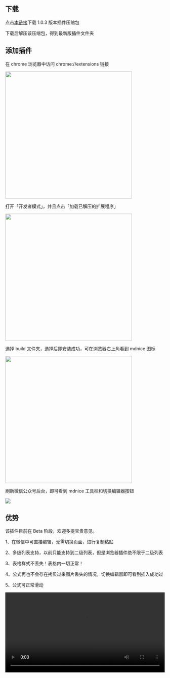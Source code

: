 ## 下载

点击[本链接](https://imgkr.cn-bj.ufileos.com/614144ad-6a8c-4eb3-8e13-a934a350ae30.zip)下载 1.0.3 版本插件压缩包

下载后解压该压缩包，得到最新版插件文件夹

## 添加插件

在 chrome 浏览器中访问 chrome://extensions 链接

<img width="400" src="https://imgkr.cn-bj.ufileos.com/276e7632-3d72-49b9-ba01-08527e3a11db.png" />

打开「开发者模式」，并且点击「加载已解压的扩展程序」

<img width="400" src="https://imgkr.cn-bj.ufileos.com/026b35c9-f7ec-4bfe-811e-cc070ad78781.png" />

选择 build 文件夹，选择后即安装成功，可在浏览器右上角看到 mdnice 图标

<img width="400" src="https://imgkr.cn-bj.ufileos.com/3634c4ec-1374-40e1-bd91-f39b21ab108a.png" />

刷新微信公众号后台，即可看到 mdnice 工具栏和切换编辑器按钮

![](https://imgkr.cn-bj.ufileos.com/3d2250fb-81af-4e52-bce0-7153adea84c7.png)

## 优势

该插件目前在 Beta 阶段，欢迎多提宝贵意见。

1、在微信中可直接编辑，无需切换页面，进行复制粘贴

2、多级列表支持，以前只能支持到二级列表，但是浏览器插件绝不限于二级列表

3、表格样式不丢失！表格内一切正常！

4、公式再也不会存在拷贝过来图片丢失的情况，切换编辑器即可看到插入成功过

5、公式可正常滑动

<video style="width:100%;" controls>
  <source src="https://imgkr.cn-bj.ufileos.com/e269a7aa-ba4b-42f9-b2bf-c15e0632400e.mov" type="video/mp4">
</video>
